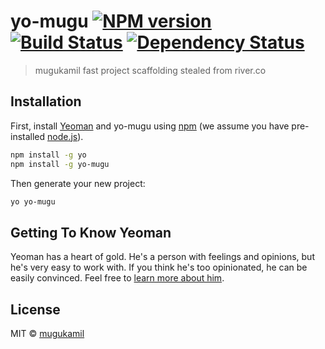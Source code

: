 # yo-mugu [![NPM version][npm-image]][npm-url] [![Build Status][travis-image]][travis-url] [![Dependency Status][daviddm-image]][daviddm-url]
> mugukamil fast project scaffolding stealed from river.co

## Installation

First, install [Yeoman](http://yeoman.io) and yo-mugu using [npm](https://www.npmjs.com/) (we assume you have pre-installed [node.js](https://nodejs.org/)).

```bash
npm install -g yo
npm install -g yo-mugu
```

Then generate your new project:

```bash
yo yo-mugu
```

## Getting To Know Yeoman

Yeoman has a heart of gold. He&#39;s a person with feelings and opinions, but he&#39;s very easy to work with. If you think he&#39;s too opinionated, he can be easily convinced. Feel free to [learn more about him](http://yeoman.io/).

## License

MIT © [mugukamil](http://mugukamil.ru)


[npm-image]: https://badge.fury.io/js/yo-mugu.svg
[npm-url]: https://npmjs.org/package/yo-mugu
[travis-image]: https://travis-ci.org/mugukamil/yo-mugu.svg?branch=master
[travis-url]: https://travis-ci.org/mugukamil/yo-mugu
[daviddm-image]: https://david-dm.org/mugukamil/yo-mugu.svg?theme=shields.io
[daviddm-url]: https://david-dm.org/mugukamil/yo-mugu
